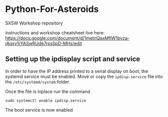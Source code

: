 # Python-For-Asteroids
SXSW Workshop repository

instructions and workshop cheatsheet live here: https://docs.google.com/document/d/1metnQaxMflW1byza-jAqxy1rYASwRUde7rssSpD-MHs/edit

## Setting up the ipdisplay script and service
In order to have the IP address printed to a serial display on boot, the systemd service must be enabled. Move or copy the `ipdisp.service` file into the `/etc/systemd/system` folder.

Once the file is inplace run the command

```
sudo systemctl enable ipdisp.service
```
The boot service is now enabled
